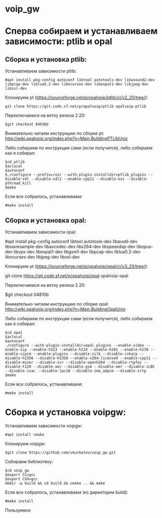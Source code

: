 # voip_gw

# Сперва собираем и устанавливаем зависимости: ptlib и opal

## Сборка и установка ptlib:

Устанавливаем зависимости ptlib:
```
#apt install pkg-config autoconf libtool autotools-dev libasound2-dev libpcap-dev liblua5.2-dev libncurses-dev libexpat1-dev libjpeg-dev libssl-dev
```
Клонируем pt (https://sourceforge.net/p/opalvoip/ptlib/ci/v2_20/tree/):
```
git clone https://git.code.sf.net/p/opalvoip/ptlib opalvoip-ptlib
```
Переключаемся на ветку релиза 2.20:
```
$git checkout 8493bb
```
Внимательно читаем инструкцию по сборке pt: http://wiki.opalvoip.org/index.php?n=Main.BuildingPTLibUnix

Либо собираем по инструкции сами (если получится), либо собираем как я собирал:
```
$cd ptlib
$aclocal
$autoconf
$./configure --prefix=/usr --with-plugin-installdir=ptlib_plugins --disable-v4l --disable-v4l2 --enable-cpp11 --disable-oss --disable-pthread_kill
$make
```

Если все собралось, устанавливаем:
```
#make install
```
## Сборка и установка opal:

Устанавливаем зависимости opal: 

#apt install pkg-config autoconf libtool autotools-dev libavutil-dev libswresample-dev libavcodec-dev libx264-dev libspeexdsp-dev libopus-dev libvpx-dev libexpat1-dev libgsm1-dev libpcap-dev liblua5.2-dev libncurses-dev libjpeg-dev libssl-dev

Клонируем pt (https://sourceforge.net/p/opalvoip/opal/ci/v3_20/tree/):

git clone https://git.code.sf.net/p/opalvoip/opal opalvoip-opal

Переключаемся на ветку релиза 2.20:

$git checkout 04810b

Внимательно читаем инструкцию по сборке opal: http://wiki.opalvoip.org/index.php?n=Main.BuildingOpalUnix

Либо собираем по инструкции сами (если получится), либо собираем как я собирал:
```
$cd opal
$aclocal
$autoconf
./configure --with-plugin-installdir=opal_plugins --enable-video --enable-sip --enable-h323 --enable-h224 --enable-h281 --enable-h239 --enable-sipim --enable-plugins --disable-silk --disable-csharp --disable-h2356 --disable-h2358 --enable-x264-licensed --enable-cpp11 --disable-mixer --disable-ivr --disable-openh264 --disable-rtpfec --disable-t120 --disable-aec --disable-gsm --disable-amr --disable-iLBC --disable-isac --disable-lpc10 --disable-ima_adpcm --disable-srtp
$make
```
Если все собралось, устанавливаем:
```
#make install
```

# Сборка и установка voipgw:
Устанавливаем зависимости voipgw:
```
#apt install cmake
```
Клонируем voipgw:
```
$git clone https://github.com/vkurbatov/voip_gw.git
```
Собираем библиотеку:
```
$cd voip_gw
$export CC=gcc
$export CXX=gcc
mkdir -p build && cd build && cmake .. && make
```
Если все собралось, устанавливаем (из директории build):
```
#make install
```
Пользуемся

    

